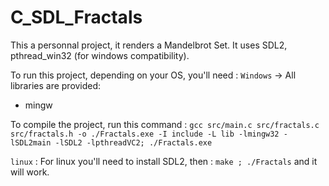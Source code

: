 # C_SDL_Fractals

This a personnal project, it renders a Mandelbrot Set. It uses SDL2, pthread_win32 (for windows compatibility).

To run this project, depending on your OS, you'll need : 
`Windows` -> All libraries are provided:
- mingw

To compile the project, run this command : 
`gcc src/main.c src/fractals.c src/fractals.h -o ./Fractals.exe -I include -L lib -lmingw32 -lSDL2main -lSDL2 -lpthreadVC2; ./Fractals.exe`

`linux` :
For linux you'll need to install SDL2, then : `make ; ./Fractals` and it will work.

